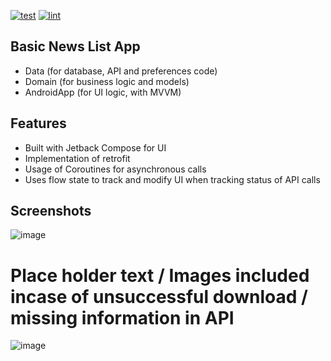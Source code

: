 [![test](https://github.com/blocoio/android-template/workflows/test/badge.svg?branch=master)](https://github.com/blocoio/android-template/actions?query=workflow%3Atest+branch%3Amaster)
[![lint](https://github.com/blocoio/android-template/workflows/lint/badge.svg?branch=master)](https://github.com/blocoio/android-template/actions?query=workflow%3Alint+branch%3Amaster)

## Basic News List App
- Data (for database, API and preferences code)
- Domain (for business logic and models)
- AndroidApp (for UI logic, with MVVM)
    
## Features
- Built with Jetback Compose for UI
- Implementation of retrofit
- Usage of Coroutines for asynchronous calls
- Uses flow state to track and modify UI when tracking status of API calls

## Screenshots

![image](https://github.com/user-attachments/assets/599218ad-3c18-40f7-89e1-51fc5995534a)

# Place holder text / Images included incase of unsuccessful download / missing information in API

![image](https://github.com/user-attachments/assets/4e6d526b-ffa6-4ea6-9f48-dd300d8a8b53)
